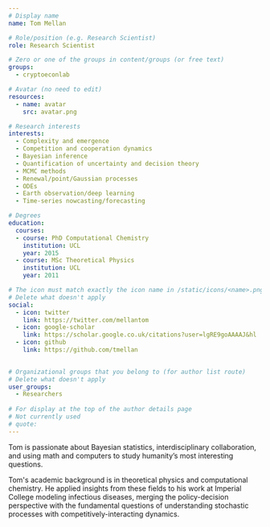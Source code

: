 ```yaml
---
# Display name
name: Tom Mellan

# Role/position (e.g. Research Scientist)
role: Research Scientist

# Zero or one of the groups in content/groups (or free text)
groups:
  - cryptoeconlab

# Avatar (no need to edit)
resources:
  - name: avatar
    src: avatar.png

# Research interests
interests:
  - Complexity and emergence
  - Competition and cooperation dynamics
  - Bayesian inference
  - Quantification of uncertainty and decision theory
  - MCMC methods
  - Renewal/point/Gaussian processes
  - ODEs
  - Earth observation/deep learning
  - Time-series nowcasting/forecasting

# Degrees
education:
  courses:
  - course: PhD Computational Chemistry
    institution: UCL
    year: 2015
  - course: MSc Theoretical Physics
    institution: UCL
    year: 2011

# The icon must match exactly the icon name in /static/icons/<name>.png
# Delete what doesn't apply
social:
  - icon: twitter
    link: https://twitter.com/mellantom
  - icon: google-scholar
    link: https://scholar.google.co.uk/citations?user=lgRE9goAAAAJ&hl
  - icon: github
    link: https://github.com/tmellan
  

# Organizational groups that you belong to (for author list route)
# Delete what doesn't apply
user_groups:
  - Researchers
 
# For display at the top of the author details page
# Not currently used
# quote:
---
```


Tom is passionate about Bayesian statistics, interdisciplinary collaboration, and using math and computers to study humanity’s most interesting questions. 

Tom's academic background is in theoretical physics and computational chemistry. He applied insights from these fields to his work at Imperial College modeling infectious diseases,  merging the policy-decision perspective with the fundamental questions of understanding stochastic processes with competitively-interacting dynamics.

